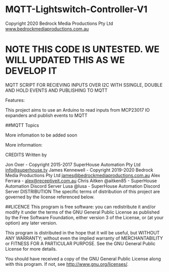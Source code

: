 # MQTT-Lightswitch-Controller-V1
Copyright 2020 Bedrock Media Productions Pty Ltd www.bedrockmediaproductions.com.au


# NOTE THIS CODE IS UNTESTED. WE WILL UPDATED THIS AS WE DEVELOP IT
MQTT SCRIPT FOR RECIEVING INPUTS OVER I2C WITH SSINGLE, DOUBLE AND HOLD EVENTS AND PUBLISHING TO MQTT

Features:

This project aims to use an Arduino to read inputs from MCP23017 IO expanders and publish events to MQTT

##MQTT Topics



More infomation to be added soon

More information:



CREDITS
Written by

Jon Oxer - Copyright 2015-2017 SuperHouse Automation Pty Ltd info@superhouse.tv
James Kennewell - Copyright 2019-2020 Bedrock Media Productions Pty Ltd james@bedrockmediaproductions.com.au
Alex Ferrara - alex@receptiveit.com.au
Chris Aitken @aitken85 - SuperHouse Automation Discord Server
Lusa @lusa - SuperHouse Automation Discord Server
DISTRIBUTION
The specific terms of distribution of this project are governed by the license referenced below.

##LICENCE This program is free software: you can redistribute it and/or modify it under the terms of the GNU General Public License as published by the Free Software Foundation, either version 3 of the License, or (at your option) any later version.

This program is distributed in the hope that it will be useful, but WITHOUT ANY WARRANTY; without even the implied warranty of MERCHANTABILITY or FITNESS FOR A PARTICULAR PURPOSE. See the GNU General Public License for more details.

You should have received a copy of the GNU General Public License along with this program. If not, see http://www.gnu.org/licenses/.
